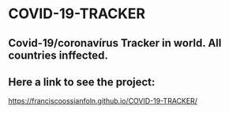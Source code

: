 # COVID-19-TRACKER
## Covid-19/coronavírus Tracker in world. All countries inffected.

## Here a link to see the project:
https://franciscoossianfoln.github.io/COVID-19-TRACKER/

